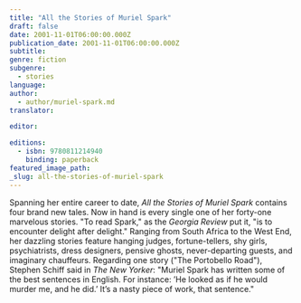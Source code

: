 ```yaml
---
title: "All the Stories of Muriel Spark"
draft: false
date: 2001-11-01T06:00:00.000Z
publication_date: 2001-11-01T06:00:00.000Z
subtitle:
genre: fiction
subgenre:
  - stories
language:
author:
  - author/muriel-spark.md
translator:

editor:

editions:
  - isbn: 9780811214940
    binding: paperback
featured_image_path:
_slug: all-the-stories-of-muriel-spark
---
```


Spanning her entire career to date, _All the Stories of Muriel Spark_ contains four brand new tales. Now in hand is every single one of her forty-one marvelous stories. "To read Spark," as the _Georgia Review_ put it, "is to encounter delight after delight." Ranging from South Africa to the West End, her dazzling stories feature hanging judges, fortune-tellers, shy girls, psychiatrists, dress designers, pensive ghosts, never-departing guests, and imaginary chauffeurs. Regarding one story ("The Portobello Road"), Stephen Schiff said in _The New Yorker_: "Muriel Spark has written some of the best sentences in English. For instance: ’He looked as if he would murder me, and he did.’ It’s a nasty piece of work, that sentence."

